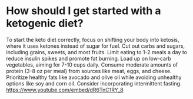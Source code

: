 # How should I get started with a ketogenic diet?

To start the keto diet correctly, focus on shifting your body into ketosis, where it uses ketones instead of sugar for fuel. Cut out carbs and sugars, including grains, sweets, and most fruits. Limit eating to 1-2 meals a day to reduce insulin spikes and promote fat burning. Load up on low-carb vegetables, aiming for 7-10 cups daily. Consume moderate amounts of protein (3-8 oz per meal) from sources like meat, eggs, and cheese. Prioritize healthy fats like avocado and olive oil while avoiding unhealthy options like soy and corn oil. Consider incorporating intermittent fasting. https://www.youtube.com/embed/dR6TnC1RY_8